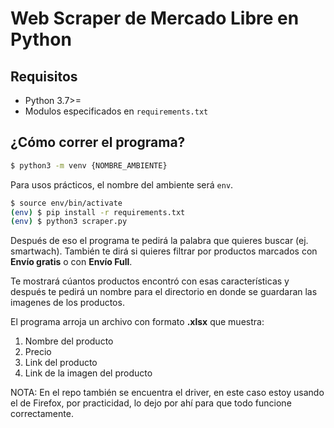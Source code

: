 # Web Scraper de Mercado Libre en Python

## Requisitos
- Python 3.7>=
- Modulos especificados en ```requirements.txt```

## ¿Cómo correr el programa?
```bash
$ python3 -m venv {NOMBRE_AMBIENTE}
```
Para usos prácticos, el nombre del ambiente será ```env```.
```bash
$ source env/bin/activate
(env) $ pip install -r requirements.txt 
(env) $ python3 scraper.py
```

Después de eso el programa te pedirá la palabra que quieres buscar (ej. smartwach). También te dirá si quieres filtrar por productos marcados con **Envío gratis** o con **Envío Full**. 

Te mostrará cúantos productos encontró con esas características y después te pedirá un nombre para el directorio en donde se guardaran las imagenes de los productos.

El programa arroja un archivo con formato **.xlsx** que muestra:
1. Nombre del producto
2. Precio 
3. Link del producto 
4. Link de la imagen del producto

NOTA: En el repo también se encuentra el driver, en este caso estoy usando el de Firefox, por practicidad, lo dejo por ahí para que todo funcione correctamente.